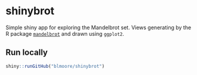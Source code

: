 # shinybrot
Simple shiny app for exploring the Mandelbrot set. Views generating by the 
R package [`mandelbrot`](https://github.com/blmoore/mandelbrot) and drawn 
using `ggplot2`.

## Run locally

```r
shiny::runGitHub("blmoore/shinybrot")
```

